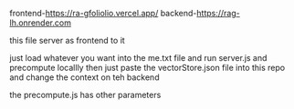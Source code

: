 
frontend-https://ra-gfoliolio.vercel.app/ backend-https://rag-lh.onrender.com

this file server as frontend to it

just load whatever you want into the me.txt file and run server.js and precompute locallly then just paste the vectorStore.json file into this repo and change the context on teh backend

the precompute.js has other parameters
